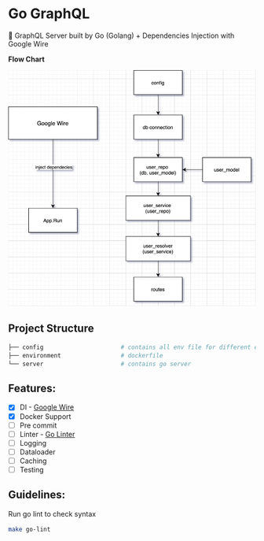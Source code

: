 # Go GraphQL

🚀 GraphQL Server built by Go (Golang) + Dependencies Injection with Google Wire

**Flow Chart**

![flowchart](graphql-go.jpg)

## Project Structure

```bash
├── config                      # contains all env file for different environments
├── environment                 # dockerfile
└── server                      # contains go server
```

## Features:

- [x] DI - [Google Wire](https://github.com/google/wire)
- [x] Docker Support
- [ ] Pre commit
- [ ] Linter - [Go Linter](https://github.com/golangci/golangci-lint)
- [ ] Logging
- [ ] Dataloader
- [ ] Caching
- [ ] Testing

## Guidelines:

Run go lint to check syntax
```bash
make go-lint
```
